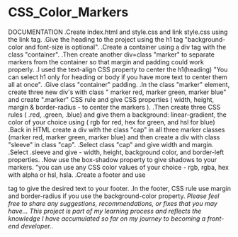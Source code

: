 # CSS_Color_Markers

DOCUMENTATION
.Create index.html and style.css and link style.css using the link tag.
.Give the heading to the project using the h1 tag "background-color and font-size is optional".
.Create a container using a div tag with the class "container".
.Then create another div=class "marker" to separate markers from the container so that margin and padding could work properly.
.I used the text-align CSS property to center the h1(heading) "You can select h1 only for heading or body if you have more text to center them all at once".
.Give class "container" padding.
.In the class "marker" element, create three new div's with class " marker red, marker green, marker blue" and create ".marker" CSS rule and give CSS properties ( width, height, margin & border-radius - to center the markers ).
.Then create three CSS rules ( .red, .green, .blue) and give them a background: linear-gradient, the color of your choice using ( rgb for red, hex for green, and hsl for blue)
.Back in HTML create a div with the class "cap" in all three marker classes (marker red, marker green, marker blue) and then create a div with class "sleeve" in class "cap".
.Select class "cap" and give width and margin.
.Select .sleeve and give - width, height, background color, and border-left properties.
.Now use the box-shadow property to give shadows to your markers. "you can use any CSS color values of your choice - rgb, rgba, hex with alpha or hsl, hsla.
.Create a footer and use <p> tag to give the desired text to your footer.
.In the footer, CSS rule use margin and border-radius if you use the background-color property.
_Please feel free to share any suggestions, recommendations, or fixes that you may have..._
_This project is part of my learning process and reflects the knowledge I have accumulated so far on my journey to becoming a front-end developer.._
